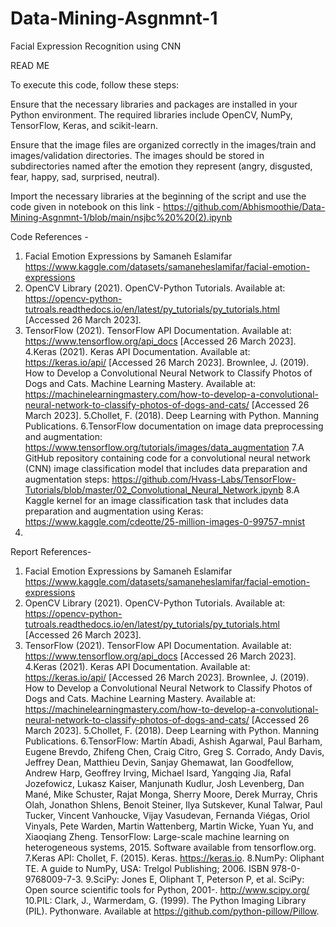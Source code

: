 # Data-Mining-Asgnmnt-1
Facial Expression Recognition using CNN

READ ME

To execute this code, follow these steps:

Ensure that the necessary libraries and packages are installed in your Python environment. The required libraries include OpenCV, NumPy, TensorFlow, Keras, and scikit-learn.

Ensure that the image files are organized correctly in the images/train and images/validation directories. The images should be stored in subdirectories named after the emotion they represent (angry, disgusted, fear, happy, sad, surprised, neutral).

Import the necessary libraries at the beginning of the script and use the code given in notebook on this link - https://github.com/Abhismoothie/Data-Mining-Asgnmnt-1/blob/main/nsjbc%20%20(2).ipynb

Code References - 
1. Facial Emotion Expressions by Samaneh Eslamifar https://www.kaggle.com/datasets/samaneheslamifar/facial-emotion-expressions
2. OpenCV Library (2021). OpenCV-Python Tutorials. Available at: https://opencv-python-tutroals.readthedocs.io/en/latest/py_tutorials/py_tutorials.html [Accessed 26   March 2023].
3. TensorFlow (2021). TensorFlow API Documentation. Available at: https://www.tensorflow.org/api_docs [Accessed 26 March 2023].
4.Keras (2021). Keras API Documentation. Available at: https://keras.io/api/ [Accessed 26 March 2023].
 Brownlee, J. (2019). How to Develop a Convolutional Neural Network to Classify Photos of Dogs and Cats. Machine Learning Mastery. Available at: https://machinelearningmastery.com/how-to-develop-a-convolutional-neural-network-to-classify-photos-of-dogs-and-cats/ [Accessed 26 March 2023].
5.Chollet, F. (2018). Deep Learning with Python. Manning Publications.
6.TensorFlow documentation on image data preprocessing and augmentation: https://www.tensorflow.org/tutorials/images/data_augmentation
7.A GitHub repository containing code for a convolutional neural network (CNN) image classification model that includes data preparation and augmentation steps: https://github.com/Hvass-Labs/TensorFlow-Tutorials/blob/master/02_Convolutional_Neural_Network.ipynb
8.A Kaggle kernel for an image classification task that includes data preparation and augmentation using Keras: https://www.kaggle.com/cdeotte/25-million-images-0-99757-mnist
9.




Report References- 

1. Facial Emotion Expressions by Samaneh Eslamifar https://www.kaggle.com/datasets/samaneheslamifar/facial-emotion-expressions
2. OpenCV Library (2021). OpenCV-Python Tutorials. Available at: https://opencv-python-tutroals.readthedocs.io/en/latest/py_tutorials/py_tutorials.html [Accessed 26   March 2023].
3. TensorFlow (2021). TensorFlow API Documentation. Available at: https://www.tensorflow.org/api_docs [Accessed 26 March 2023].
4.Keras (2021). Keras API Documentation. Available at: https://keras.io/api/ [Accessed 26 March 2023].
 Brownlee, J. (2019). How to Develop a Convolutional Neural Network to Classify Photos of Dogs and Cats. Machine Learning Mastery. Available at: https://machinelearningmastery.com/how-to-develop-a-convolutional-neural-network-to-classify-photos-of-dogs-and-cats/ [Accessed 26 March 2023].
5.Chollet, F. (2018). Deep Learning with Python. Manning Publications.
6.TensorFlow: Martín Abadi, Ashish Agarwal, Paul Barham, Eugene Brevdo, Zhifeng Chen, Craig Citro, Greg S. Corrado, Andy Davis, Jeffrey Dean, Matthieu Devin, Sanjay Ghemawat, Ian Goodfellow, Andrew Harp, Geoffrey Irving, Michael Isard, Yangqing Jia, Rafal Jozefowicz, Lukasz Kaiser, Manjunath Kudlur, Josh Levenberg, Dan Mané, Mike Schuster, Rajat Monga, Sherry Moore, Derek Murray, Chris Olah, Jonathon Shlens, Benoit Steiner, Ilya Sutskever, Kunal Talwar, Paul Tucker, Vincent Vanhoucke, Vijay Vasudevan, Fernanda Viégas, Oriol Vinyals, Pete Warden, Martin Wattenberg, Martin Wicke, Yuan Yu, and Xiaoqiang Zheng. TensorFlow: Large-scale machine learning on heterogeneous systems, 2015. Software available from tensorflow.org.
7.Keras API: Chollet, F. (2015). Keras. https://keras.io.
8.NumPy: Oliphant TE. A guide to NumPy, USA: Trelgol Publishing; 2006. ISBN 978-0-9768009-7-3.
9.SciPy: Jones E, Oliphant T, Peterson P, et al. SciPy: Open source scientific tools for Python, 2001-. http://www.scipy.org/
10.PIL: Clark, J., Warmerdam, G. (1999). The Python Imaging Library (PIL). Pythonware. Available at https://github.com/python-pillow/Pillow.

